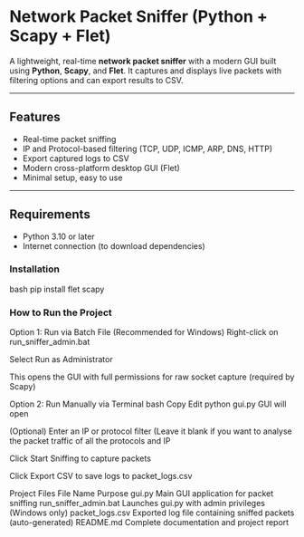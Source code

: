 #  Network Packet Sniffer (Python + Scapy + Flet)

A lightweight, real-time **network packet sniffer** with a modern GUI built using **Python**, **Scapy**, and **Flet**. It captures and displays live packets with filtering options and can export results to CSV.

---

## Features

- Real-time packet sniffing
- IP and Protocol-based filtering (TCP, UDP, ICMP, ARP, DNS, HTTP)
- Export captured logs to CSV
- Modern cross-platform desktop GUI (Flet)
- Minimal setup, easy to use

---

##  Requirements

- Python 3.10 or later
- Internet connection (to download dependencies)

###  Installation
bash
pip install flet scapy

### How to Run the Project
Option 1: Run via Batch File (Recommended for Windows)
Right-click on run_sniffer_admin.bat

Select Run as Administrator

This opens the GUI with full permissions for raw socket capture (required by Scapy)

Option 2: Run Manually via Terminal
bash
Copy
Edit
python gui.py
GUI will open

(Optional) Enter an IP or protocol filter
(Leave it blank if you want to analyse the packet traffic of all the protocols and IP

Click Start Sniffing to capture packets

Click Export CSV to save logs to packet_logs.csv

Project Files
File Name	Purpose
gui.py	Main GUI application for packet sniffing
run_sniffer_admin.bat	Launches gui.py with admin privileges (Windows only)
packet_logs.csv	Exported log file containing sniffed packets (auto-generated)
README.md	Complete documentation and project report

